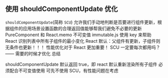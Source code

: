 ## 使用 shouldComponentUpdate 优化

`shouldComponentUpdate`(简称 `SCU`) 允许我们手动地判断是否要进行组件更新，根据组件的应用场景设置函数的合理返回值能够帮我们避免不必要的更新
PureComponent 和 React.memo
不可变值 immutable.js
使用 key 来帮助 React 识别列表中所有子组件的最小变化
React 默认：父组件有更新，子组件则无条件也更新！！！
性能优化对于 React 更加重要！
SCU 一定要每次都用吗？—— 需要的时候才优化
总结

shouldComponentUpdate 默认返回 true，即 react 默认重新渲染所有子组件
必须配合不可变值使用
可先不使用 SCU，有性能问题在考虑
